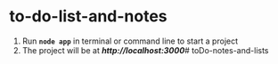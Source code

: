 # to-do-list-and-notes
1. Run **__`node app`__** in terminal or command line to start a project
2. The project will be at **_http://localhost:3000_**# toDo-notes-and-lists
